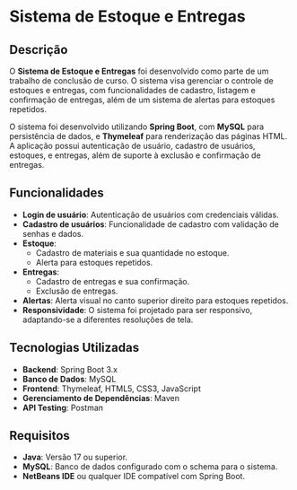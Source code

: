 # Sistema de Estoque e Entregas

## Descrição
O **Sistema de Estoque e Entregas** foi desenvolvido como parte de um trabalho de conclusão de curso. O sistema visa gerenciar o controle de estoques e entregas, com funcionalidades de cadastro, listagem e confirmação de entregas, além de um sistema de alertas para estoques repetidos.

O sistema foi desenvolvido utilizando **Spring Boot**, com **MySQL** para persistência de dados, e **Thymeleaf** para renderização das páginas HTML. A aplicação possui autenticação de usuário, cadastro de usuários, estoques, e entregas, além de suporte à exclusão e confirmação de entregas.

## Funcionalidades

- **Login de usuário**: Autenticação de usuários com credenciais válidas.
- **Cadastro de usuários**: Funcionalidade de cadastro com validação de senhas e dados.
- **Estoque**:
  - Cadastro de materiais e sua quantidade no estoque.
  - Alerta para estoques repetidos.
- **Entregas**:
  - Cadastro de entregas e sua confirmação.
  - Exclusão de entregas.
- **Alertas**: Alerta visual no canto superior direito para estoques repetidos.
- **Responsividade**: O sistema foi projetado para ser responsivo, adaptando-se a diferentes resoluções de tela.

## Tecnologias Utilizadas

- **Backend**: Spring Boot 3.x
- **Banco de Dados**: MySQL
- **Frontend**: Thymeleaf, HTML5, CSS3, JavaScript
- **Gerenciamento de Dependências**: Maven
- **API Testing**: Postman

## Requisitos

- **Java**: Versão 17 ou superior.
- **MySQL**: Banco de dados configurado com o schema para o sistema.
- **NetBeans IDE** ou qualquer IDE compatível com Spring Boot.


